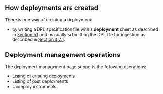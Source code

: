 ## How deployments are created

There is one way of creating a deployment: 

* by writing a DPL specification file with a __deployment__ sheet as described in [Section 5.1](https://github.com/paulopinheiro1234/hadatac/wiki/5.1.-Deployment-Specification-(DPL)) and manually submitting the DPL file for ingestion as described in [Section 3.2.1]( https://github.com/paulopinheiro1234/hadatac/wiki/3.2.-Manage-Data-File-Ingestion#321-manual-submission-of-data-file-for-ingestion). 

## Deployment management operations

The deployment management page supports the following operations:

* Listing of existing deployments
* Listing of past deployments
* Undeploy instruments

